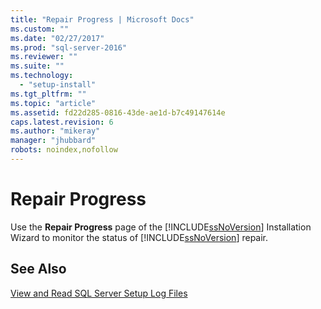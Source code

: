 ```yaml
---
title: "Repair Progress | Microsoft Docs"
ms.custom: ""
ms.date: "02/27/2017"
ms.prod: "sql-server-2016"
ms.reviewer: ""
ms.suite: ""
ms.technology: 
  - "setup-install"
ms.tgt_pltfrm: ""
ms.topic: "article"
ms.assetid: fd22d285-0816-43de-ae1d-b7c49147614e
caps.latest.revision: 6
ms.author: "mikeray"
manager: "jhubbard"
robots: noindex,nofollow
---
```

# Repair Progress
  Use the **Repair Progress** page of the [!INCLUDE[ssNoVersion](../a9notintoc/includes/ssnoversion-md.md)] Installation Wizard to monitor the status of [!INCLUDE[ssNoVersion](../a9notintoc/includes/ssnoversion-md.md)] repair.  
  
## See Also  
 [View and Read SQL Server Setup Log Files](../database-engine/install/windows/view-and-read-sql-server-setup-log-files.md)  
  
  